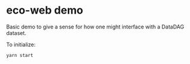 eco-web demo
============

Basic demo to give a sense for how one might interface with a DataDAG dataset.

To initialize:

```
yarn start
```
